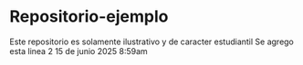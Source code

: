 # Repositorio-ejemplo
Este repositorio es solamente ilustrativo y de caracter estudiantil
Se agrego esta linea 2
15 de junio 2025 8:59am